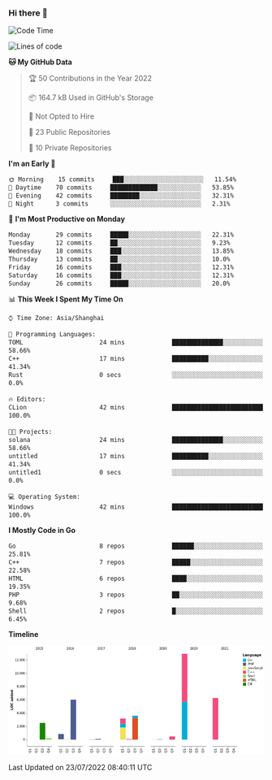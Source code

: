 ### Hi there 👋

<!--
**pinelliar/pinelliar** is a ✨ _special_ ✨ repository because its `README.md` (this file) appears on your GitHub profile.

Here are some ideas to get you started:

- 🔭 I’m currently working on ...
- 🌱 I’m currently learning ...
- 👯 I’m looking to collaborate on ...
- 🤔 I’m looking for help with ...
- 💬 Ask me about ...
- 📫 How to reach me: ...
- 😄 Pronouns: ...
- ⚡ Fun fact: ...
-->

<!--START_SECTION:waka-->
![Code Time](http://img.shields.io/badge/Code%20Time-0%20secs-blue)

![Lines of code](https://img.shields.io/badge/From%20Hello%20World%20I%27ve%20Written-36%20Thousand%20lines%20of%20code-blue)

**🐱 My GitHub Data** 

> 🏆 50 Contributions in the Year 2022
 > 
> 📦 164.7 kB Used in GitHub's Storage 
 > 
> 🚫 Not Opted to Hire
 > 
> 📜 23 Public Repositories 
 > 
> 🔑 10 Private Repositories  
 > 
**I'm an Early 🐤** 

```text
🌞 Morning    15 commits     ███░░░░░░░░░░░░░░░░░░░░░░   11.54% 
🌆 Daytime    70 commits     █████████████░░░░░░░░░░░░   53.85% 
🌃 Evening    42 commits     ████████░░░░░░░░░░░░░░░░░   32.31% 
🌙 Night      3 commits      ░░░░░░░░░░░░░░░░░░░░░░░░░   2.31%

```
📅 **I'm Most Productive on Monday** 

```text
Monday       29 commits     █████░░░░░░░░░░░░░░░░░░░░   22.31% 
Tuesday      12 commits     ██░░░░░░░░░░░░░░░░░░░░░░░   9.23% 
Wednesday    18 commits     ███░░░░░░░░░░░░░░░░░░░░░░   13.85% 
Thursday     13 commits     ██░░░░░░░░░░░░░░░░░░░░░░░   10.0% 
Friday       16 commits     ███░░░░░░░░░░░░░░░░░░░░░░   12.31% 
Saturday     16 commits     ███░░░░░░░░░░░░░░░░░░░░░░   12.31% 
Sunday       26 commits     █████░░░░░░░░░░░░░░░░░░░░   20.0%

```


📊 **This Week I Spent My Time On** 

```text
⌚︎ Time Zone: Asia/Shanghai

💬 Programming Languages: 
TOML                     24 mins             ██████████████░░░░░░░░░░░   58.66% 
C++                      17 mins             ██████████░░░░░░░░░░░░░░░   41.34% 
Rust                     0 secs              ░░░░░░░░░░░░░░░░░░░░░░░░░   0.0%

🔥 Editors: 
CLion                    42 mins             █████████████████████████   100.0%

🐱‍💻 Projects: 
solana                   24 mins             ██████████████░░░░░░░░░░░   58.66% 
untitled                 17 mins             ██████████░░░░░░░░░░░░░░░   41.34% 
untitled1                0 secs              ░░░░░░░░░░░░░░░░░░░░░░░░░   0.0%

💻 Operating System: 
Windows                  42 mins             █████████████████████████   100.0%

```

**I Mostly Code in Go** 

```text
Go                       8 repos             ██████░░░░░░░░░░░░░░░░░░░   25.81% 
C++                      7 repos             █████░░░░░░░░░░░░░░░░░░░░   22.58% 
HTML                     6 repos             ████░░░░░░░░░░░░░░░░░░░░░   19.35% 
PHP                      3 repos             ██░░░░░░░░░░░░░░░░░░░░░░░   9.68% 
Shell                    2 repos             █░░░░░░░░░░░░░░░░░░░░░░░░   6.45%

```


**Timeline**

![Chart not found](https://raw.githubusercontent.com/hycinth22/hycinth22/main/charts/bar_graph.png) 


 Last Updated on 23/07/2022 08:40:11 UTC
<!--END_SECTION:waka-->
